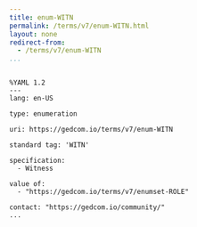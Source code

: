 ```yaml
---
title: enum-WITN
permalink: /terms/v7/enum-WITN.html
layout: none
redirect-from:
  - /terms/v7/enum-WITN
...
```


```

%YAML 1.2
---
lang: en-US

type: enumeration

uri: https://gedcom.io/terms/v7/enum-WITN

standard tag: 'WITN'

specification:
  - Witness

value of:
  - "https://gedcom.io/terms/v7/enumset-ROLE"

contact: "https://gedcom.io/community/"
...

```
